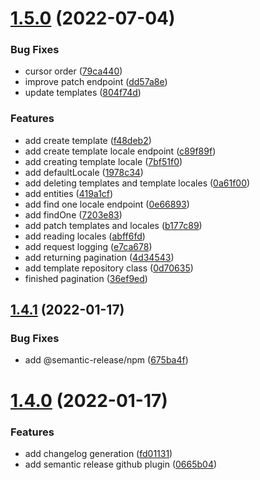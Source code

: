 # [1.5.0](https://github.com/tim-hoffmann/notification-service/compare/v1.4.1...v1.5.0) (2022-07-04)


### Bug Fixes

* cursor order ([79ca440](https://github.com/tim-hoffmann/notification-service/commit/79ca440eefeeacc28eea6978dd93fbd02dd46b20))
* improve patch endpoint ([dd57a8e](https://github.com/tim-hoffmann/notification-service/commit/dd57a8eff835869662d1dd64fb2b894a7e23683c))
* update templates ([804f74d](https://github.com/tim-hoffmann/notification-service/commit/804f74daccdaf33143d6180539a77e0b034cff88))


### Features

* add create template ([f48deb2](https://github.com/tim-hoffmann/notification-service/commit/f48deb2907b6b7cf24f8074202b59117870662ec))
* add create template locale endpoint ([c89f89f](https://github.com/tim-hoffmann/notification-service/commit/c89f89f2cc4530fcefdddbc366c129e54cc9c4bc))
* add creating template locale ([7bf51f0](https://github.com/tim-hoffmann/notification-service/commit/7bf51f0793d027441d80cd5744b6794b937b593b))
* add defaultLocale ([1978c34](https://github.com/tim-hoffmann/notification-service/commit/1978c3456b54efc2a456dd74a645a941e6a15668))
* add deleting templates and template locales ([0a61f00](https://github.com/tim-hoffmann/notification-service/commit/0a61f00b98365cb5310228a3ac7c33a11526327d))
* add entities ([419a1cf](https://github.com/tim-hoffmann/notification-service/commit/419a1cf7f309bc07c7732095b02c3177f9a73e26))
* add find one locale endpoint ([0e66893](https://github.com/tim-hoffmann/notification-service/commit/0e668934cde70e3e8dc7edb21e5b8c606a95cb6c))
* add findOne ([7203e83](https://github.com/tim-hoffmann/notification-service/commit/7203e83a44447b3966e92ae70215f64c3dcfa349))
* add patch templates and locales ([b177c89](https://github.com/tim-hoffmann/notification-service/commit/b177c89c9bd4aeafc6bd9312f4520df2f3802c3d))
* add reading locales ([abff6fd](https://github.com/tim-hoffmann/notification-service/commit/abff6fd8707ce1899712fb91933587e80a7108e7))
* add request logging ([e7ca678](https://github.com/tim-hoffmann/notification-service/commit/e7ca678af19726cd4ecd66446cb2ee0732017f06))
* add returning pagination ([4d34543](https://github.com/tim-hoffmann/notification-service/commit/4d34543fcd86d0b005640833376eef9cfd78a7a4))
* add template repository class ([0d70635](https://github.com/tim-hoffmann/notification-service/commit/0d70635b5105f4562c6f9df23dcfffe25f3d4602))
* finished pagination ([36ef9ed](https://github.com/tim-hoffmann/notification-service/commit/36ef9ed938e9d02cfadd4563dda690ef88147f79))

## [1.4.1](https://github.com/tim-hoffmann/notification-service/compare/v1.4.0...v1.4.1) (2022-01-17)


### Bug Fixes

* add @semantic-release/npm ([675ba4f](https://github.com/tim-hoffmann/notification-service/commit/675ba4f144fdc432a5a46133c84afdbe97ac219a))

# [1.4.0](https://github.com/tim-hoffmann/notification-service/compare/v1.3.0...v1.4.0) (2022-01-17)


### Features

* add changelog generation ([fd01131](https://github.com/tim-hoffmann/notification-service/commit/fd0113188c09789aa4f12594e1af3cec6e089daa))
* add semantic release github plugin ([0665b04](https://github.com/tim-hoffmann/notification-service/commit/0665b0411ea8043ddf0d45bf0718be191ecd41e1))
